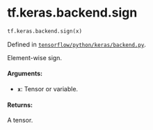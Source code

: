 <div itemscope itemtype="http://developers.google.com/ReferenceObject">
<meta itemprop="name" content="tf.keras.backend.sign" />
</div>

# tf.keras.backend.sign

``` python
tf.keras.backend.sign(x)
```



Defined in [`tensorflow/python/keras/backend.py`](https://www.tensorflow.org/code/tensorflow/python/keras/backend.py).

Element-wise sign.

#### Arguments:

* <b>`x`</b>: Tensor or variable.


#### Returns:

A tensor.